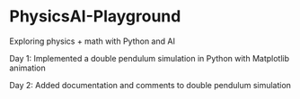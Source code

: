# PhysicsAI-Playground
Exploring physics + math with Python and AI

Day 1: Implemented a double pendulum simulation in Python with Matplotlib animation

Day 2: Added documentation and comments to double pendulum simulation
